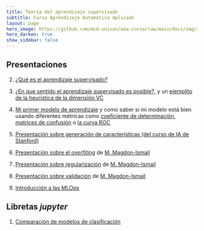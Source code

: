 ```yaml
---
title: Teoría del aprendizaje supervisado 
subtitle: Curso Aprendizaje Automático Aplicado
layout: page
hero_image: https://github.com/mcd-unison/aaa-curso/raw/main/docs/img/intro-banner.jpeg
hero_darken: true
show_sidebar: false
---
```



## Presentaciones

2. [¿Qué es el aprendizaje supervisado?](https://github.com/mcd-unison/aaa-curso/raw/main/slides/intro-supervisado.pdf)

3. [¿En que sentido el aprendizaje supervisado es posible?](https://github.com/mcd-unison/aaa-curso/raw/main/slides/generalizacion.pdf), y un [ejemplito de la heurística de la dimensión VC](https://github.com/mcd-unison/aaa-curso/raw/main/ejemplos/evolucion_dvc.ipynb)

4. [Mi primer modelo de aprendizaje](https://github.com/mcd-unison/aaa-curso/raw/main/slides/ejemplo_modelo.pdf) y como saber si mi modelo está bien usando diferentes métricas como [coeficiente de determinación](https://en.wikipedia.org/wiki/Coefficient_of_determination), [matrices de confusión](https://en.wikipedia.org/wiki/Confusion_matrix) o [la curva ROC](https://en.wikipedia.org/wiki/Receiver_operating_characteristic)

5. [Presentación sobre generación de características (del curso de IA de Stanford)](https://github.com/IA-UNISON/material/raw/master/presentaciones/non-linear-features.pdf)

6. [Presentación sobre el *overfiting*](http://www.cs.rpi.edu/~magdon/courses/LFD-Slides/SlidesLect11.pdf) de [M. Magdon-Ismail](http://www.cs.rpi.edu/~magdon/)

7. [Presentación sobre regularización](http://www.cs.rpi.edu/~magdon/courses/LFD-Slides/SlidesLect12.pdf) de [M. Magdon-Ismail](http://www.cs.rpi.edu/~magdon/)

8. [Presentación sobre validación](http://www.cs.rpi.edu/~magdon/courses/LFD-Slides/SlidesLect13.pdf) de [M. Magdon-Ismail](http://www.cs.rpi.edu/~magdon/)

9.  [Introducción a las MLOps](https://github.com/mcd-unison/aaa-curso/raw/main/slides/MLOps-intro.pdf)


## Libretas *jupyter*

1. [Comparación de modelos de clasificación](https://colab.research.google.com/github/mcd-unison/aaa-curso/blob/main/ejemplos/plot_classifier_comparison.ipynb)


